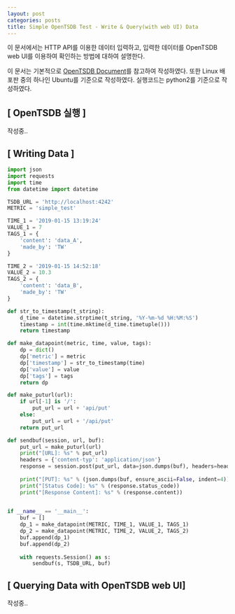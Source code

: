 ```yaml
---
layout: post
categories: posts
title: Simple OpenTSDB Test - Write & Query(with web UI) Data 
---
```


이 문서에서는 HTTP API를 이용한 데이터 입력하고, 입력한 데이터를 OpenTSDB web UI를 이용하여 확인하는 방법에 대하여 설명한다.

이 문서는 기본적으로 [OpenTSDB Document](http://opentsdb.net/docs/build/html/index.html#)를 참고하여 작성하였다. 또한 Linux 배포판 중의 하나인 Ubuntu를 기준으로 작성하였다. 실행코드는 python2를 기준으로 작성하였다.


## [ OpenTSDB 실행 ]

작성중..


## [ Writing Data ]

```python
import json
import requests
import time
from datetime import datetime

TSDB_URL = 'http://localhost:4242'
METRIC = 'simple_test'

TIME_1 = '2019-01-15 13:19:24'
VALUE_1 = 7
TAGS_1 = {
    'content': 'data_A',
    'made_by': 'TW'
}

TIME_2 = '2019-01-15 14:52:18'
VALUE_2 = 10.3
TAGS_2 = {
    'content': 'data_B',
    'made_by': 'TW'
}

def str_to_timestamp(t_string):
    d_time = datetime.strptime(t_string, '%Y-%m-%d %H:%M:%S')
    timestamp = int(time.mktime(d_time.timetuple()))
    return timestamp

def make_datapoint(metric, time, value, tags):
    dp = dict()
    dp['metric'] = metric
    dp['timestamp'] = str_to_timestamp(time)
    dp['value'] = value
    dp['tags'] = tags
    return dp

def make_puturl(url):
    if url[-1] is '/':
        put_url = url + 'api/put'
    else:
        put_url = url + '/api/put'
    return put_url

def sendbuf(session, url, buf):
    put_url = make_puturl(url)
    print("[URL]: %s" % put_url)
    headers = {'content-typ': 'application/json'}
    response = session.post(put_url, data=json.dumps(buf), headers=headers)
    
    print("[PUT]: %s" % (json.dumps(buf, ensure_ascii=False, indent=4)))
    print("[Status Code]: %s" % (response.status_code))
    print("[Response Content]: %s" % (response.content))

    
if __name__ == '__main__':
    buf = []
    dp_1 = make_datapoint(METRIC, TIME_1, VALUE_1, TAGS_1)
    dp_2 = make_datapoint(METRIC, TIME_2, VALUE_2, TAGS_2)
    buf.append(dp_1)
    buf.append(dp_2)
    
    with requests.Session() as s:
        sendbuf(s, TSDB_URL, buf)
```



## [ Querying Data with OpenTSDB web UI]

작성중..

